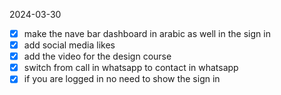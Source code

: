







2024-03-30

- [x] make the nave bar dashboard in arabic as well in the sign in
- [x] add social media likes
- [x] add the video for the design course
- [x] switch from call in whatsapp to contact in whatsapp
- [x] if you are logged in no need to show the sign in

